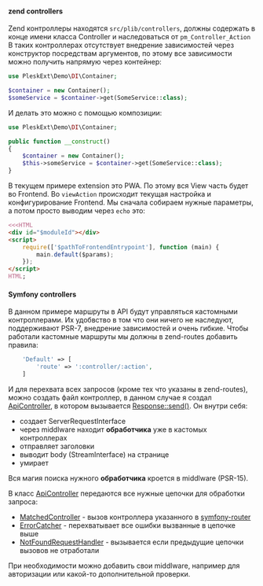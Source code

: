 
#### zend controllers
Zend контроллеры находятся `src/plib/controllers`, должны содержать в конце имени класса Controller и наследоваться от `pm_Controller_Action`
В таких контроллерах отсутствует внедрение зависимостей через конструктор посредствам аргументов, по этому все зависимости можно получить напрямую через контейнер:

```php
use PleskExt\Demo\DI\Container;

$container = new Container();
$someService = $container->get(SomeService::class);
```

И делать это можно с помощью композиции:

```php
use PleskExt\Demo\DI\Container;

public function __construct()
{
    $container = new Container();
    $this->someService = $container->get(SomeService::class);
}
```

В текущем примере extension это PWA. По этому вся View часть будет во Frontend.
Во `viewAction` происходит текущая настройка и конфигурирование Frontend. Мы сначала собираем нужные параметры, а потом просто выводим через `echo` это:
```php
<<<HTML
<div id="$moduleId"></div>
<script>
    require(['$pathToFrontendEntrypoint'], function (main) {
        main.default($params);
    });
</script>
HTML;
```

#### Symfony controllers
В данном примере маршруты в API будут управляться кастомными контроллерами. Их удобвство в том что они ничего не наследуют, поддерживают PSR-7, внедрение зависимостей и очень гибкие. Чтобы работали кастомные маршруты мы должны в zend-routes добавить правила:
```php
    'Default' => [
        'route' => ':controller/:action',
    ]
``` 
И для перехвата всех запросов (кроме тех что указаны в zend-routes), можно создать файл контроллер, в данном случае я создал [ApiController](../../src/plib/controllers/ApiController.php), в котором вызывается [Response::send()](../../src/plib/library/Http/Response.php). Он внутри себя:
- создает ServerRequestInterface
- через middlware находит **обработчика** уже в кастомых контроллерах
- отправляет заголовки
- выводит body (StreamInterface) на странице
- умирает

Вся магия поиска нужного **обработчика** кроется в middlware (PSR-15).

В класс [ApiController](../../src/plib/library/Http/ChainedRequestHandler.php) передаются все нужные цепочки для обработки запроса:
- [MatchedController](../../src/plib/library/Http/Middleware/MatchedController.php) - вызов контроллера указанного в [symfony-router](../../src/plib/config/symfony-routes.php)
- [ErrorCatcher](../../src/plib/library/Http/Middleware/ErrorCatcher.php) - перехватывает все ошибки вызванные в цепочке выше
- [NotFoundRequestHandler](../../src/plib/library/Http/Handler/NotFoundRequestHandler.php) - вызывается если предыдущие цепочки вызовов не отработали

При необходимости можно добавить свои middlware, например для авторизации или какой-то дополнительной проверки.

